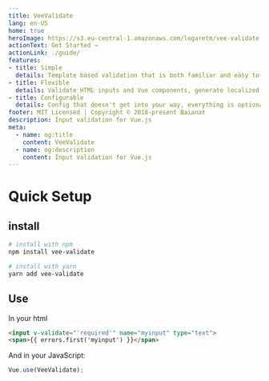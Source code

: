 ```yaml
---
title: VeeValidate
lang: en-US
home: true
heroImage: https://s3.eu-central-1.amazonaws.com/logaretm/vee-validate.svg
actionText: Get Started →
actionLink: ./guide/
features:
- title: Simple
  details: Template based validation that is both familiar and easy to setup.
- title: Flexible
  details: Validate HTML inputs and Vue components, generate localized errors, Extendable, We have it all.
- title: Configurable
  details: Config that doesn't get into your way, everything is optional.
footer: MIT Licensed | Copyright © 2018-present Baianat
description: Input validation for Vue.js
meta:
  - name: og:title
    content: VeeValidate
  - name: og:description
    content: Input validation for Vue.js
---
```

# Quick Setup

## install

```bash
# install with npm
npm install vee-validate

# install with yarn
yarn add vee-validate
```

## Use

In your html

```html
<input v-validate="'required'" name="myinput" type="text">
<span>{{ errors.first('myinput') }}</span>
```

And in your JavaScript:

```js
Vue.use(VeeValidate);
```